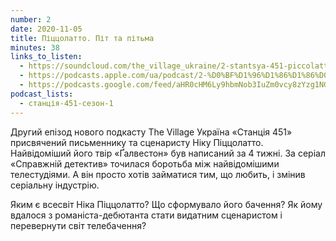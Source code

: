 ```yaml
---
number: 2
date: 2020-11-05
title: Піццолатто. Піт та пітьма
minutes: 38
links_to_listen:
  - https://soundcloud.com/the_village_ukraine/2-stantsya-451-piccolatto?in=the_village_ukraine/sets/stancia-451
  - https://podcasts.apple.com/ua/podcast/2-%D0%BF%D1%96%D1%86%D1%86%D0%BE%D0%BB%D0%B0%D1%82%D1%82%D0%BE-%D1%81%D0%BF%D1%80%D0%B0%D0%B2%D0%B6%D0%BD%D1%96%D0%B9-%D0%B4%D0%B5%D1%82%D0%B5%D0%BA%D1%82%D0%B8%D0%B2-%D1%87%D1%83%D0%B4%D0%BE%D0%B2%D0%B0-%D1%81%D1%96%D0%BC%D0%BA%D0%B0-%D0%BF%D1%96%D1%82-%D1%82%D0%B0-%D0%BF%D1%96%D1%82%D1%8C%D0%BC%D0%B0/id1536807251?i=1000497344435
  - https://podcasts.google.com/feed/aHR0cHM6Ly9hbmNob3IuZm0vcy8zYzg1NGQ4Yy9wb2RjYXN0L3Jzcw/episode/ZmU4NDE0NjYtODEwYS00MzhjLTg1MTYtNmQwZDk0ZWE5NjNk?sa=X&ved=0CAUQkfYCahcKEwj4w_mCuPT6AhUAAAAAHQAAAAAQEQ
podcast_lists:
  - станція-451-сезон-1
---
```


Другий епізод нового подкасту The Village Україна «Станція 451» присвячений
письменнику та сценаристу Ніку Піццолатто. Найвідоміший його твір «Ґалвестон»
був написаний за 4 тижні. За серіал «Справжній детектив» точилася боротьба між
найвідомішими телестудіями. А він просто хотів займатися тим, що любить, і
змінив серіальну індустрію.

Яким є всесвіт Ніка Піццолатто? Що сформувало його бачення? Як йому вдалося з
романіста-дебютанта стати видатним сценаристом і перевернути світ телебачення?
